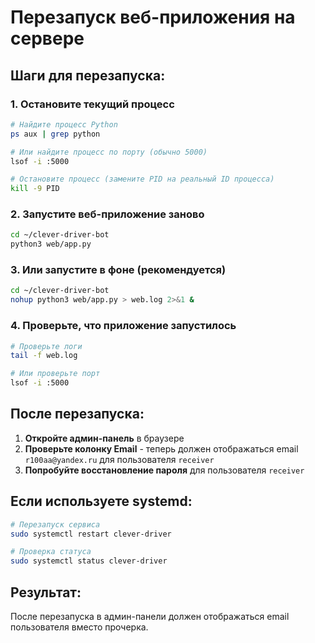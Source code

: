 # Перезапуск веб-приложения на сервере

## Шаги для перезапуска:

### 1. Остановите текущий процесс
```bash
# Найдите процесс Python
ps aux | grep python

# Или найдите процесс по порту (обычно 5000)
lsof -i :5000

# Остановите процесс (замените PID на реальный ID процесса)
kill -9 PID
```

### 2. Запустите веб-приложение заново
```bash
cd ~/clever-driver-bot
python3 web/app.py
```

### 3. Или запустите в фоне (рекомендуется)
```bash
cd ~/clever-driver-bot
nohup python3 web/app.py > web.log 2>&1 &
```

### 4. Проверьте, что приложение запустилось
```bash
# Проверьте логи
tail -f web.log

# Или проверьте порт
lsof -i :5000
```

## После перезапуска:

1. **Откройте админ-панель** в браузере
2. **Проверьте колонку Email** - теперь должен отображаться email `r100aa@yandex.ru` для пользователя `receiver`
3. **Попробуйте восстановление пароля** для пользователя `receiver`

## Если используете systemd:

```bash
# Перезапуск сервиса
sudo systemctl restart clever-driver

# Проверка статуса
sudo systemctl status clever-driver
```

## Результат:

После перезапуска в админ-панели должен отображаться email пользователя вместо прочерка. 